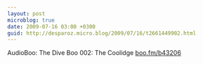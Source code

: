 ```yaml
---
layout: post
microblog: true
date: 2009-07-16 03:00 +0300
guid: http://desparoz.micro.blog/2009/07/16/t2661449902.html
---
```

AudioBoo: The Dive Boo 002: The Coolidge [boo.fm/b43206](http://boo.fm/b43206)
